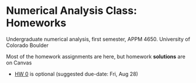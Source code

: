 # Numerical Analysis Class: Homeworks
Undergraduate numerical analysis, first semester, APPM 4650. University of Colorado Boulder

Most of the homework assignments are here, but homework **solutions** are on Canvas

- [HW 0](APPM4650_Fall20_Homework00.pdf) is optional (suggested due-date: Fri, Aug 28)
